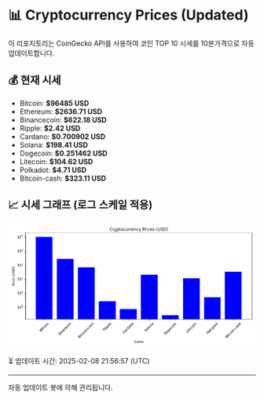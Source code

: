 
# 📊 Cryptocurrency Prices (Updated)

이 리포지토리는 CoinGecko API를 사용하여 코인 TOP 10 시세를 10분가격으로 자동 업데이트합니다.

## 💰 현재 시세
- Bitcoin: **$96485 USD**
- Ethereum: **$2636.71 USD**
- Binancecoin: **$622.18 USD**
- Ripple: **$2.42 USD**
- Cardano: **$0.700902 USD**
- Solana: **$198.41 USD**
- Dogecoin: **$0.251462 USD**
- Litecoin: **$104.62 USD**
- Polkadot: **$4.71 USD**
- Bitcoin-cash: **$323.11 USD**

## 📈 시세 그래프 (로그 스케일 적용)
![Crypto Prices](crypto_prices.png)

⏳ 업데이트 시간: 2025-02-08 21:56:57 (UTC)

---
자동 업데이트 봇에 의해 관리됩니다.
